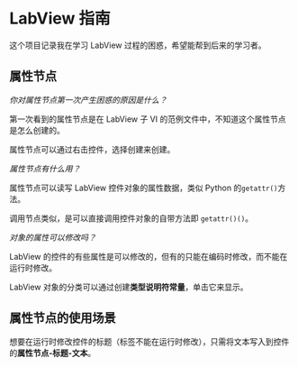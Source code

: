 # LabView 指南

这个项目记录我在学习 LabView 过程的困惑，希望能帮到后来的学习者。

## 属性节点

_你对属性节点第一次产生困惑的原因是什么？_

第一次看到的属性节点是在 LabView 子 VI 的范例文件中，不知道这个属性节点是怎么创建的。

属性节点可以通过右击控件，选择创建来创建。

_属性节点有什么用？_

属性节点可以读写 LabView 控件对象的属性数据，类似 Python 的` getattr() `方法。

调用节点类似，是可以直接调用控件对象的自带方法即 `getattr()()`。

_对象的属性可以修改吗？_

LabView 的控件的有些属性是可以修改的，但有的只能在编码时修改，而不能在运行时修改。

LabView 对象的分类可以通过创建**类型说明符常量**，单击它来显示。

## 属性节点的使用场景

想要在运行时修改控件的标题（标签不能在运行时修改），只需将文本写入到控件的**属性节点-标题-文本**。

